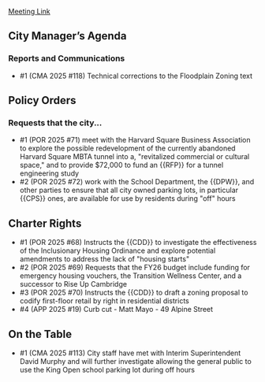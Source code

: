 [Meeting Link](https://cambridgema.iqm2.com/Citizens/Detail_Meeting.aspx?ID=4652)

## City Manager’s Agenda

### Reports and Communications
- #1 (CMA 2025 #118) Technical corrections to the Floodplain Zoning text


## Policy Orders
### Requests that the city...
- #1 (POR 2025 #71) meet with the Harvard Square Business Association to explore the possible redevelopment of the currently abandoned Harvard Square MBTA tunnel into a, "revitalized commercial or cultural space," and to provide $72,000 to fund an {{RFP}} for a tunnel engineering study
- #2 (POR 2025 #72) work with the School Department, the {{DPW}}, and other parties to ensure that all city owned parking lots, in particular {{CPS}} ones, are available for use by residents during "off" hours


## Charter Rights
- #1 (POR 2025 #68) Instructs the {{CDD}} to investigate the effectiveness of the Inclusionary Housing Ordinance and explore potential amendments to address the lack of "housing starts"
- #2 (POR 2025 #69) Requests that the FY26 budget include funding for emergency housing vouchers, the Transition Wellness Center, and a successor to Rise Up Cambridge
- #3 (POR 2025 #70) Instructs the {{CDD}} to draft a zoning proposal to codify first-floor retail by right in residential districts
- #4 (APP 2025 #19) Curb cut - Matt Mayo - 49 Alpine Street

## On the Table
- #1 (CMA 2025 #113) City staff have met with Interim Superintendent David Murphy and will further investigate allowing the general public to use the King Open school parking lot during off hours
